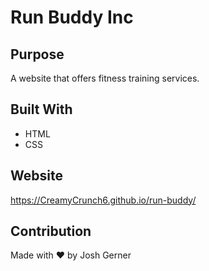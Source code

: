 # Run Buddy Inc

## Purpose
A website that offers fitness training services.

## Built With 
* HTML
* CSS
 
## Website
https://CreamyCrunch6.github.io/run-buddy/

## Contribution
Made with ❤️ by Josh Gerner
